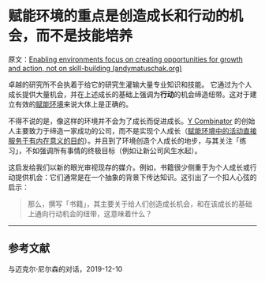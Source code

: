 # 赋能环境的重点是创造成长和行动的机会，而不是技能培养

原文：[Enabling environments focus on creating opportunities for growth and action, not on skill-building (andymatuschak.org)](https://notes.andymatuschak.org/z5th5bWm6VhB6PPbYB97gUKMdnaZe5atntRza)

卓越的研究所不会执着于给它的研究生灌输大量专业知识和技能。 它通过为个人成长提供大量机会，并在上述成长的基础上强调为**行动**的机会缔造纽带。这对于建立有效的[赋能环境](https://notes.andymatuschak.org/z3DaBP4vN1dutjUgrk3jbEeNxScccvDCxDgXe)来说大体上是正确的。

不得不说的是，像这样的环境并不会为了成长而促进成长。[Y Combinator](https://notes.andymatuschak.org/z2kQbKXThuY4FrdXVcE7JCt974sPATVhSpita) 的创始人主要致力于缔造一家成功的公司，而不是实现个人成长（[赋能环境中的活动直接服务于有内在意义的目的](https://notes.andymatuschak.org/z7wh92mfgXNTLk8AhaaLxsViQuzqGY5cV56Vm)）。并且到了环境创造个人成长的地步，与其关注「练习」，不如强调所有事情的终极目标（例如让新公司风生水起）。

这启发给我们以新的眼光审视现存的媒介。例如，书籍很少侧重于为个人成长或行动提供机会：它们通常是在一个抽象的背景下传达知识。这引出了一个扣人心弦的启示：

> 那么，撰写「书籍」，其主要关于给人们创造成长机会，和在该成长的基础上通向行动机会的纽带，这意味着什么？

------

## 参考文献

与迈克尔·尼尔森的对话，2019-12-10